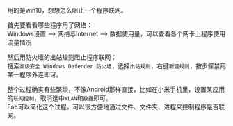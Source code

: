 用的是win10，想想怎么阻止一个程序联网。  

首先要看看哪些程序用了网络：  
Windows设置 --> 网络与Internet --> 数据使用量，可以查看各个网卡上程序使用流量情况  

然后用防火墙的出站规则阻止程序联网：  
搜索`高级安全 Windows Defender 防火墙`，选择`出站规则`，右键`新建规则`，按步骤禁用某一程序外连即可。  


整个过程确实有些繁琐，不像Android那样直接，比如在小米手机里，设置某应用的`联网控制`，取消选中`WLAN`和`数据`即可。  
Fab可以简化这个过程，可以很方便地通过文件、文件夹、进程来控制程序是否联网。  
